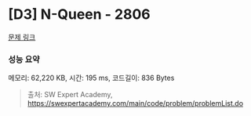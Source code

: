 # [D3] N-Queen - 2806 

[문제 링크](https://swexpertacademy.com/main/code/problem/problemDetail.do?contestProbId=AV7GKs06AU0DFAXB) 

### 성능 요약

메모리: 62,220 KB, 시간: 195 ms, 코드길이: 836 Bytes



> 출처: SW Expert Academy, https://swexpertacademy.com/main/code/problem/problemList.do